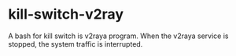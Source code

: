 # kill-switch-v2ray
A bash for kill switch is v2raya program. When the v2raya service is stopped, the system traffic is interrupted.
